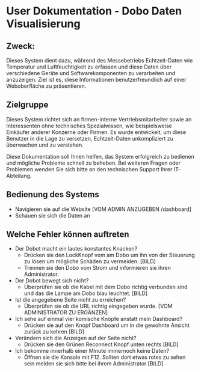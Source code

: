 # User Dokumentation - Dobo Daten Visualisierung

## Zweck:

Dieses System dient dazu, während des Messebetriebs Echtzeit-Daten wie Temperatur und Luftfeuchtigkeit zu erfassen und diese Daten über verschiedene Geräte und Softwarekomponenten zu verarbeiten und anzuzeigen. Ziel ist es, diese Informationen benutzerfreundlich auf einer Weboberfläche zu präsentieren.

## Zielgruppe

Dieses System richtet sich an firmen-interne Vertriebsmitarbeiter sowie an Interessenten ohne technisches Spezialwissen, wie beispielsweise Einkäufer anderer Konzerne oder Firmen. Es wurde entwickelt, um diese Benutzer in die Lage zu versetzen, Echtzeit-Daten unkompliziert zu überwachen und zu verstehen.

Diese Dokumentation soll Ihnen helfen, das System erfolgreich zu bedienen und mögliche Probleme schnell zu beheben. Bei weiteren Fragen oder Problemen wenden Sie sich bitte an den technischen Support Ihrer IT-Abteilung.

## Bedienung des Systems

- Navigieren sie auf die Website [VOM ADMIN ANZUGEBEN /dashboard]
- Schauen sie sich die Daten an

## Welche Fehler können auftreten

- Der Dobot macht ein lautes konstantes Knacken?
  - Drücken sie den LockKnopf vom am Dobo um ihn von der Steuerung zu lösen um mögliche Schäden zu vermeiden.
    [BILD]
  - Trennen sie den Dobo vom Strom und informieren sie ihren Administrator.
- Der Dobot bewegt sich nicht?
  - Überprüfen sie ob die Kabel mit dem Dobo richtig verbunden sind und das die Lampe am Dobo blau leuchtet.
    [BILD]
- Ist die angegebene Seite nicht zu erreichen?
  - Überprüfen sie ob die URL richtig eingegeben wurde.
    [VOM ADMINISTRATOR ZU ERGÄNZEN]
- Ich sehe auf einmal vier komische Knöpfe anstatt mein Dashboard?
  - Drücken sie auf den Knopf Dashboard um in die gewohnte Ansicht zurück zu kehren
    [BILD]
- Verändern sich die Anzeigen auf der Seite nicht?
  - Drücken sie den Grünen Reconnect Knopf unten rechts
    [BILD]
- Ich bekomme innerhalb einer Minute immernoch keine Daten?
  - Öffnen sie die Konsole mit F12. Sollten dort etwas rotes zu sehen sein melden sie sich bitte bei ihrem Administrator
    [BILD]